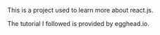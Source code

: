 This is a project used to learn more about react.js.

The tutorial I followed is provided by egghead.io.